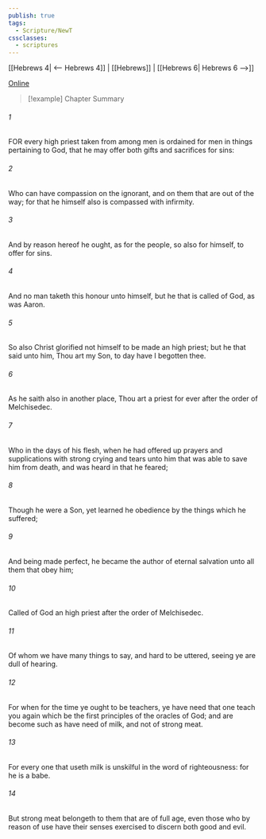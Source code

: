 ```yaml
---
publish: true
tags:
  - Scripture/NewT
cssclasses:
  - scriptures
---
```

[[Hebrews 4| <-- Hebrews 4]] | [[Hebrews]] | [[Hebrews 6| Hebrews 6 -->]]

[Online](https://churchofjesuschrist.org/study/scriptures/nt/heb/5?lang=eng)

>[!example] Chapter Summary
>
###### 1
FOR every high priest taken from among men is ordained for men in things pertaining to God, that he may offer both gifts and sacrifices for sins:
###### 2
Who can have compassion on the ignorant, and on them that are out of the way; for that he himself also is compassed with infirmity.
###### 3
And by reason hereof he ought, as for the people, so also for himself, to offer for sins.
###### 4
And no man taketh this honour unto himself, but he that is called of God, as was Aaron.
###### 5
So also Christ glorified not himself to be made an high priest; but he that said unto him, Thou art my Son, to day have I begotten thee.
###### 6
As he saith also in another place, Thou art a priest for ever after the order of Melchisedec.
###### 7
Who in the days of his flesh, when he had offered up prayers and supplications with strong crying and tears unto him that was able to save him from death, and was heard in that he feared;
###### 8
Though he were a Son, yet learned he obedience by the things which he suffered;
###### 9
And being made perfect, he became the author of eternal salvation unto all them that obey him;
###### 10
Called of God an high priest after the order of Melchisedec.
###### 11
Of whom we have many things to say, and hard to be uttered, seeing ye are dull of hearing.
###### 12
For when for the time ye ought to be teachers, ye have need that one teach you again which be the first principles of the oracles of God; and are become such as have need of milk, and not of strong meat.
###### 13
For every one that useth milk is unskilful in the word of righteousness: for he is a babe.
###### 14
But strong meat belongeth to them that are of full age, even those who by reason of use have their senses exercised to discern both good and evil.



